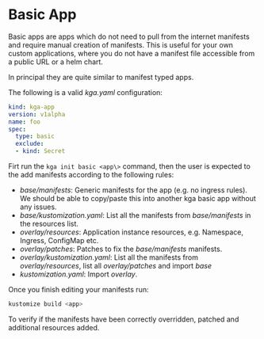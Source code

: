 # Basic App
Basic apps are apps which do not need to pull from the internet manifests and require manual creation of manifests.
This is useful for your own custom applications, where you do not have a manifest file accessible from a public URL or a helm chart.

In principal they are quite similar to manifest typed apps.

The following is a valid _kga.yaml_ configuration:
```yaml
kind: kga-app
version: v1alpha
name: foo
spec:
  type: basic
  exclude:
  - kind: Secret
```

Firt run the `kga init basic <app\>` command, then the user is expected to the add manifests according to the following rules:

* _base/manifests_: Generic manifests for the app (e.g. no ingress rules). We should be able to copy/paste this into another kga basic app without any issues.
* _base/kustomization.yaml_: List all the manifests from _base/manifests_ in the resources list.
* _overlay/resources_: Application instance resources, e.g. Namespace, Ingress, ConfigMap etc.
* _overlay/patches_: Patches to fix the _base/manifests_ manifests.
* _overlay/kustomization.yaml_: List all the manifests from _overlay/resources_, list all _overlay/patches_ and import _base_
* _kustomization.yaml_: Import _overlay_.

Once you finish editing your manifests run:
```bash
kustomize build <app>
```
To verify if the manifests have been correctly overridden, patched and additional resources added.
